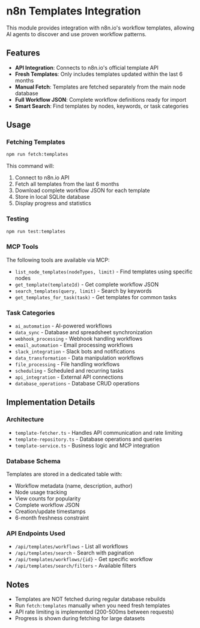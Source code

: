 # n8n Templates Integration

This module provides integration with n8n.io's workflow templates, allowing AI agents to discover and use proven workflow patterns.

## Features

- **API Integration**: Connects to n8n.io's official template API
- **Fresh Templates**: Only includes templates updated within the last 6 months
- **Manual Fetch**: Templates are fetched separately from the main node database
- **Full Workflow JSON**: Complete workflow definitions ready for import
- **Smart Search**: Find templates by nodes, keywords, or task categories

## Usage

### Fetching Templates

```bash
npm run fetch:templates
```

This command will:
1. Connect to n8n.io API
2. Fetch all templates from the last 6 months
3. Download complete workflow JSON for each template
4. Store in local SQLite database
5. Display progress and statistics

### Testing

```bash
npm run test:templates
```

### MCP Tools

The following tools are available via MCP:

- `list_node_templates(nodeTypes, limit)` - Find templates using specific nodes
- `get_template(templateId)` - Get complete workflow JSON
- `search_templates(query, limit)` - Search by keywords
- `get_templates_for_task(task)` - Get templates for common tasks

### Task Categories

- `ai_automation` - AI-powered workflows
- `data_sync` - Database and spreadsheet synchronization
- `webhook_processing` - Webhook handling workflows
- `email_automation` - Email processing workflows
- `slack_integration` - Slack bots and notifications
- `data_transformation` - Data manipulation workflows
- `file_processing` - File handling workflows
- `scheduling` - Scheduled and recurring tasks
- `api_integration` - External API connections
- `database_operations` - Database CRUD operations

## Implementation Details

### Architecture

- `template-fetcher.ts` - Handles API communication and rate limiting
- `template-repository.ts` - Database operations and queries
- `template-service.ts` - Business logic and MCP integration

### Database Schema

Templates are stored in a dedicated table with:
- Workflow metadata (name, description, author)
- Node usage tracking
- View counts for popularity
- Complete workflow JSON
- Creation/update timestamps
- 6-month freshness constraint

### API Endpoints Used

- `/api/templates/workflows` - List all workflows
- `/api/templates/search` - Search with pagination
- `/api/templates/workflows/{id}` - Get specific workflow
- `/api/templates/search/filters` - Available filters

## Notes

- Templates are NOT fetched during regular database rebuilds
- Run `fetch:templates` manually when you need fresh templates
- API rate limiting is implemented (200-500ms between requests)
- Progress is shown during fetching for large datasets